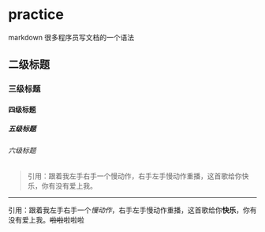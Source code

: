 # practice
markdown 很多程序员写文档的一个语法

## 二级标题

### 三级标题

#### 四级标题

##### 五级标题

###### 六级标题

> 引用：跟着我左手右手一个慢动作，右手左手慢动作重播，这首歌给你快乐，你有没有爱上我。

---

引用：跟着我左手右手一个*慢动作*，右手左手慢动作重播，这首歌给你**快乐**，你有没有爱上我。~~啦啦~~啦啦啦
